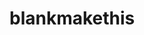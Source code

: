 <HTML>
  <HEAD>
  </HEAD>
  <body>
    <h1 onclick="alert('첫 사이트 개설')">blankmakethis</h1>
  </body>
</HTML>
